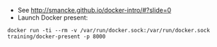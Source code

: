* See http://smancke.github.io/docker-intro/#?slide=0
* Launch Docker present:
```shell 
docker run -ti --rm -v /var/run/docker.sock:/var/run/docker.sock training/docker-present -p 8000
```

